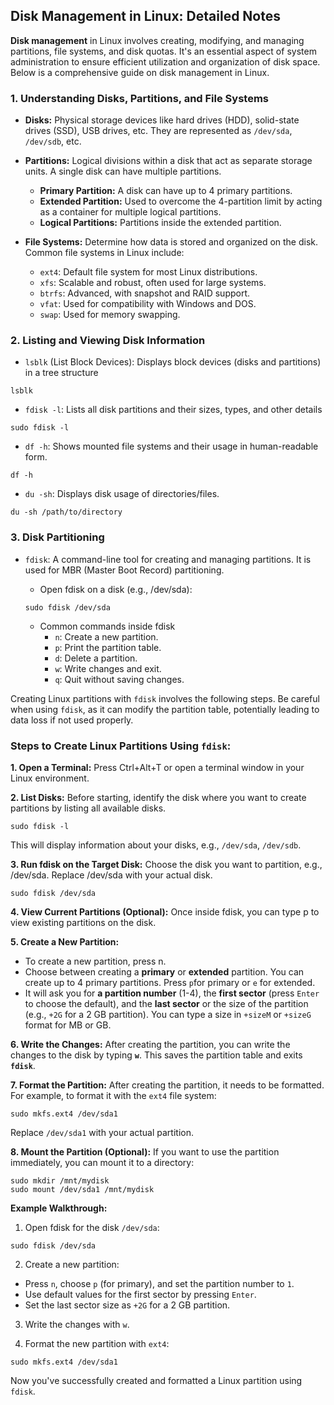 
## Disk Management in Linux: Detailed Notes

**Disk management** in Linux involves creating, modifying, and managing partitions, file systems, and disk quotas. It's an essential aspect of system administration to ensure efficient utilization and organization of disk space. Below is a comprehensive guide on disk management in Linux.
### 1. Understanding Disks, Partitions, and File Systems

- **Disks:** Physical storage devices like hard drives (HDD), solid-state drives (SSD), USB drives, etc. They are represented as `/dev/sda`, `/dev/sdb`, etc.

- **Partitions:** Logical divisions within a disk that act as separate storage units. A single disk can have multiple partitions.
  - **Primary Partition:** A disk can have up to 4 primary partitions.
  - **Extended Partition:** Used to overcome the 4-partition limit by acting as a container for multiple logical partitions.
  - **Logical Partitions:** Partitions inside the extended partition.

- **File Systems:** Determine how data is stored and organized on the disk. Common file systems in Linux include:

  - `ext4`: Default file system for most Linux distributions.
  - `xfs`: Scalable and robust, often used for large systems.
  - `btrfs`: Advanced, with snapshot and RAID support.
  - `vfat`: Used for compatibility with Windows and DOS.
  - `swap`: Used for memory swapping.

### 2. Listing and Viewing Disk Information
- `lsblk` (List Block Devices): Displays block devices (disks and partitions) in a tree structure

```
lsblk

```
- `fdisk -l`: Lists all disk partitions and their sizes, types, and other details

```
sudo fdisk -l
```
- `df -h`: Shows mounted file systems and their usage in human-readable form.

```
df -h
```
- `du -sh`: Displays disk usage of directories/files.

```
du -sh /path/to/directory
```

### 3. Disk Partitioning

- `fdisk`: A command-line tool for creating and managing partitions. It is used for MBR (Master Boot Record) partitioning.
  - Open fdisk on a disk (e.g., /dev/sda):

  ```
  sudo fdisk /dev/sda
  ```
  - Common commands inside fdisk
    - `n`: Create a new partition.
    - `p`: Print the partition table.
    - `d`: Delete a partition.
    - `w`: Write changes and exit.
    - `q`: Quit without saving changes.




    











Creating Linux partitions with `fdisk` involves the following steps. Be careful when using `fdisk`, as it can modify the partition table, potentially leading to data loss if not used properly.

### Steps to Create Linux Partitions Using `fdisk`:

**1. Open a Terminal:** Press Ctrl+Alt+T or open a terminal window in your Linux environment.

**2. List Disks:** Before starting, identify the disk where you want to create partitions by listing all available disks.

```
sudo fdisk -l
```
This will display information about your disks, e.g., `/dev/sda`, `/dev/sdb`.

**3. Run fdisk on the Target Disk:** Choose the disk you want to partition, e.g., /dev/sda. Replace /dev/sda with your actual disk.

```
sudo fdisk /dev/sda
```
**4. View Current Partitions (Optional):** Once inside fdisk, you can type p to view existing partitions on the disk.

**5. Create a New Partition:**

- To create a new partition, press n.
- Choose between creating a **primary** or **extended** partition. You can create up to 4 primary partitions. Press `p`for primary or `e` for extended.
- It will ask you for **a partition number** (1-4), the **first sector** (press `Enter` to choose the default), and the **last sector** or the size of the partition (e.g., `+2G` for a 2 GB partition). You can type a size in `+sizeM` or `+sizeG` format for MB or GB.

**6. Write the Changes:** After creating the partition, you can write the changes to the disk by typing **`w`**. This saves the partition table and exits **`fdisk`**.

**7. Format the Partition:** After creating the partition, it needs to be formatted. For example, to format it with the `ext4` file system:

```
sudo mkfs.ext4 /dev/sda1
```
Replace `/dev/sda1` with your actual partition.

**8. Mount the Partition (Optional):** If you want to use the partition immediately, you can mount it to a directory:

```
sudo mkdir /mnt/mydisk
sudo mount /dev/sda1 /mnt/mydisk

```
**Example Walkthrough:**

1. Open fdisk for the disk `/dev/sda`:

```
sudo fdisk /dev/sda
```

2. Create a new partition:
- Press `n`, choose `p` (for primary), and set the partition number to `1`.
- Use default values for the first sector by pressing `Enter`.
- Set the last sector size as `+2G` for a 2 GB partition.

3. Write the changes with `w`.

4. Format the new partition with `ext4`:

```
sudo mkfs.ext4 /dev/sda1
```
Now you've successfully created and formatted a Linux partition using `fdisk`.